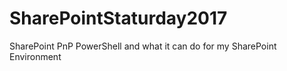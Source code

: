 # SharePointStaturday2017
SharePoint PnP PowerShell and what it can do for my SharePoint Environment
